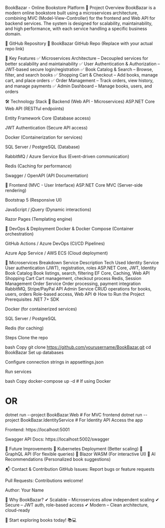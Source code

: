 BookBazar - Online Bookstore Platform
📖 Project Overview
BookBazar is a modern online bookstore built using a microservices architecture, combining MVC (Model-View-Controller) for the frontend and Web API for backend services. The system is designed for scalability, maintainability, and high performance, with each service handling a specific business domain.

🔗 GitHub Repository
📌 BookBazar GitHub Repo (Replace with your actual repo link)

🚀 Key Features
✅ Microservices Architecture – Decoupled services for better scalability and maintainability
✅ User Authentication & Authorization – JWT-based secure login/registration
✅ Book Catalog & Search – Browse, filter, and search books
✅ Shopping Cart & Checkout – Add books, manage cart, and place orders
✅ Order Management – Track orders, view history, and manage payments
✅ Admin Dashboard – Manage books, users, and orders

🛠️ Technology Stack
🔹 Backend (Web API - Microservices)
ASP.NET Core Web API (RESTful endpoints)

Entity Framework Core (Database access)

JWT Authentication (Secure API access)

Docker (Containerization for services)

SQL Server / PostgreSQL (Database)

RabbitMQ / Azure Service Bus (Event-driven communication)

Redis (Caching for performance)

Swagger / OpenAPI (API Documentation)

🔹 Frontend (MVC - User Interface)
ASP.NET Core MVC (Server-side rendering)

Bootstrap 5 (Responsive UI)

JavaScript / jQuery (Dynamic interactions)

Razor Pages (Templating engine)

🔹 DevOps & Deployment
Docker & Docker Compose (Container orchestration)

GitHub Actions / Azure DevOps (CI/CD Pipelines)

Azure App Service / AWS ECS (Cloud deployment)

📂 Microservices Breakdown
Service	Description	Tech Used
Identity Service	User authentication (JWT), registration, roles	ASP.NET Core, JWT, Identity
Book Catalog	Book listings, search, filtering	EF Core, Caching, Web API
Shopping Cart	Cart management, checkout process	Redis, Session Management
Order Service	Order processing, payment integration	RabbitMQ, Stripe/PayPal API
Admin Service	CRUD operations for books, users, orders	Role-based access, Web API
⚙️ How to Run the Project
Prerequisites
.NET 7+ SDK

Docker (for containerized services)

SQL Server / PostgreSQL

Redis (for caching)

Steps
Clone the repo

bash
Copy
git clone https://github.com/yourusername/BookBazar.git
cd BookBazar
Set up databases

Configure connection strings in appsettings.json

Run services

bash
Copy
docker-compose up -d  # If using Docker
# OR
dotnet run --project BookBazar.Web  # For MVC frontend
dotnet run --project BookBazar.IdentityService  # For Identity API
Access the app

Frontend: https://localhost:5001

Swagger API Docs: https://localhost:5002/swagger

📜 Future Improvements
🔸 Kubernetes Deployment (Better scaling)
🔸 GraphQL API (For flexible queries)
🔸 Blazor WASM (For interactive UI)
🔸 AI Recommendations (Personalized book suggestions)

📬 Contact & Contribution
GitHub Issues: Report bugs or feature requests

Pull Requests: Contributions welcome!

Author: Your Name

🌟 Why BookBazar?
✔ Scalable – Microservices allow independent scaling
✔ Secure – JWT auth, role-based access
✔ Modern – Clean architecture, cloud-ready

🚀 Start exploring books today! 📚💻
